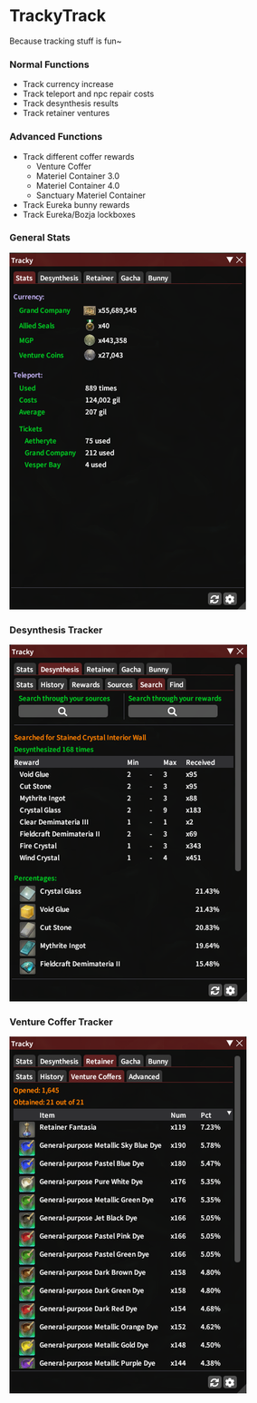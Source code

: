 # TrackyTrack
Because tracking stuff is fun~

### Normal Functions 
+ Track currency increase
+ Track teleport and npc repair costs
+ Track desynthesis results
+ Track retainer ventures

### Advanced  Functions
+ Track different coffer rewards
  - Venture Coffer
  - Materiel Container 3.0
  - Materiel Container 4.0
  - Sanctuary Materiel Container
+ Track Eureka bunny rewards
+ Track Eureka/Bozja lockboxes

### General Stats
![stats](TrackyTrack/images/stats.png)

### Desynthesis Tracker
![desynthesis](TrackyTrack/images/desynthesis.png)

### Venture Coffer Tracker
![coffer](TrackyTrack/images/venturecoffer.png)

